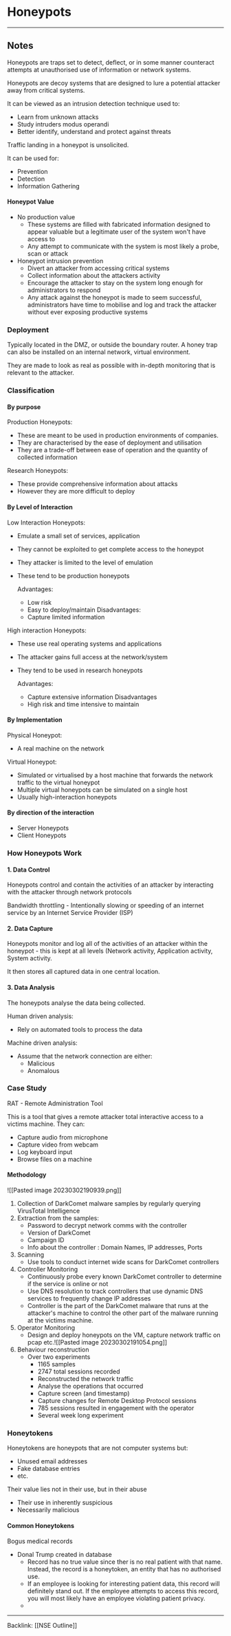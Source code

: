 # Honeypots
---

## Notes

Honeypots are traps set to detect, deflect, or in some manner counteract attempts at unauthorised use of information or network systems.

Honeypots are decoy systems that are designed to lure a potential attacker away from critical systems.

It can be viewed as an intrusion detection technique used to:
- Learn from unknown attacks
- Study intruders modus operandi
- Better identify, understand and protect against threats

Traffic landing in a honeypot is unsolicited.

It can be used for:
- Prevention
- Detection
- Information Gathering

#### Honeypot Value

- No production value
	- These systems are filled with fabricated information designed to appear valuable but a legitimate user of the system won't have access to
	- Any attempt to communicate with the system is most likely a probe, scan or attack
- Honeypot intrusion prevention
	- Divert an attacker from accessing critical systems
	- Collect information about the attackers activity
	- Encourage the attacker to stay on the system long enough for administrators to respond
	- Any attack against the honeypot is made to seem successful, administrators have time to mobilise and log and track the attacker without ever exposing productive systems

### Deployment

Typically located in the DMZ,  or outside the boundary router. A honey trap can also be installed on an internal network, virtual environment.

They are made to look as real as possible with in-depth monitoring that is relevant to the attacker.


### Classification

#### By purpose

Production Honeypots:
- These are meant to be used in production environments of companies.
- They are characterised by the ease of deployment and utilisation
- They are a trade-off between ease of operation and the quantity of collected information

Research Honeypots:
- These provide comprehensive information about attacks
- However they are more difficult to deploy

#### By Level of Interaction

Low Interaction Honeypots:
- Emulate a small set of services, application
- They cannot be exploited to get complete access to the honeypot
- They attacker is limited to the level of emulation
- These tend to be production honeypots

	Advantages:
	- Low risk
	- Easy to deploy/maintain
	Disadvantages:
	- Capture limited information

High interaction Honeypots:
- These use real operating systems and applications
- The attacker gains full access at the network/system
- They tend to be used in research honeypots

	Advantages:
	- Capture extensive information
	Disadvantages
	- High risk and time intensive to maintain

#### By Implementation

Physical Honeypot:
- A real machine on the network

Virtual Honeypot:
- Simulated or virtualised by a host machine that forwards the network traffic to the virtual honeypot
- Multiple virtual honeypots can be simulated on a single host
- Usually high-interaction honeypots

#### By direction of the interaction
- Server Honeypots
- Client Honeypots

### How Honeypots Work

#### 1.  Data Control

Honeypots control and contain the activities of an attacker by interacting with the attacker through network protocols

Bandwidth throttling - Intentionally slowing or speeding of an internet service by an Internet Service Provider (ISP)

#### 2. Data Capture

Honeypots monitor and log all of the activities of an attacker within the honeypot - this is kept at all levels (Network activity, Application activity, System activity.

It then stores all captured data in one central location.

#### 3. Data Analysis

The honeypots analyse the data being collected.

Human driven analysis:
- Rely on automated tools to process the data

Machine driven analysis:
- Assume that the network connection are either:
	- Malicious
	- Anomalous

### Case Study

RAT - Remote Administration Tool

This is a tool that gives a remote attacker total interactive access to a victims machine.
They can:
- Capture audio from microphone
- Capture video from webcam
- Log keyboard input
- Browse files on a machine

#### Methodology
![[Pasted image 20230302190939.png]]

1. Collection of DarkComet malware samples by regularly querying VirusTotal Intelligence
2. Extraction from the samples:
	- Password to decrypt network comms with the controller
	- Version of DarkComet
	- Campaign ID
	- Info about the controller : Domain Names, IP addresses, Ports
3. Scanning
	- Use tools to conduct internet wide scans for DarkComet controllers
4. Controller Monitoring
	- Continuously probe every known DarkComet controller to determine if the service is online or not
	- Use DNS resolution to track controllers that use dynamic DNS services to frequently change IP addresses
	- Controller is the part of the DarkComet malware that runs at the attacker's machine to control the other part of the malware running at the victims machine.
5. Operator Monitoring
	- Design and deploy honeypots on the VM, capture network traffic on pcap etc.![[Pasted image 20230302191054.png]]
6. Behaviour reconstruction
	- Over two experiments
		- 1165 samples
		- 2747 total sessions recorded
		- Reconstructed the network traffic
		- Analyse the operations that occurred
		- Capture screen (and timestamp)
		- Capture changes for Remote Desktop Protocol sessions
		- 785 sessions resulted in engagement with the operator
		- Several week long experiment

### Honeytokens

Honeytokens are honeypots that are not computer systems but:
- Unused email addresses
- Fake database entries
- etc.

Their value lies not in their use, but in their abuse
- Their use in inherently suspicious
- Necessarily malicious

#### Common Honeytokens

Bogus medical records
- Donal Trump created in database
	- Record has no true value since ther is no real patient with that name. Instead, the record is a honeytoken, an entity that has no authorised use.
	- If an employee is looking for interesting patient data, this record will definitely stand out. If the employee attempts to access this record, you will most likely have an employee violating patient privacy.
	- 


---
Backlink: [[NSE Outline]]
